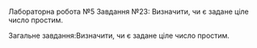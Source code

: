 Лабораторна робота №5
Завдання №23: Визначити, чи є задане ціле число простим.

Загальне завдання:Визначити, чи є задане ціле число простим.

